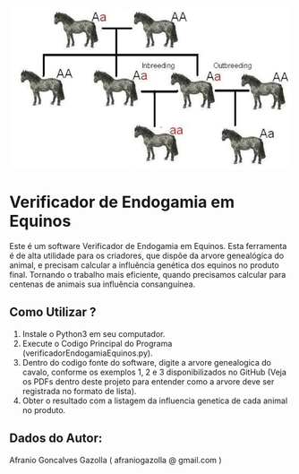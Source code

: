 ![alt text](https://github.com/afraniogazolla/VerificadorEndogamiaEquinos/blob/main/image.jpg)

# Verificador de Endogamia em Equinos

Este é um software Verificador de Endogamia em Equinos. Esta ferramenta é de alta utilidade para os criadores, que dispõe da arvore genealógica do animal, e precisam calcular a influência genética dos equinos no produto final. Tornando o trabalho mais eficiente, quando precisamos calcular para centenas de animais sua influência consanguínea.

## Como Utilizar ?
1. Instale o Python3 em seu computador.
2. Execute o Codigo Principal do Programa (verificadorEndogamiaEquinos.py).
3. Dentro do codigo fonte do software, digite a arvore genealogica do cavalo, conforme os exemplos 1, 2 e 3 disponibilizados no GitHub (Veja os PDFs dentro deste projeto para entender como a arvore deve ser registrada no formato de lista).
4. Obter o resultado com a listagem da influencia genetica de cada animal no produto.

## Dados do Autor:
Afranio Goncalves Gazolla ( afraniogazolla @ gmail.com )
